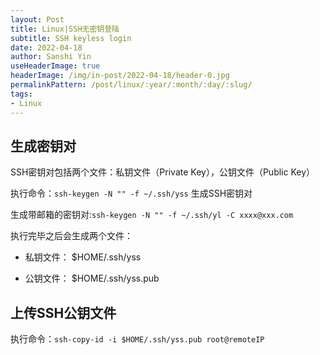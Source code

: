 ```yaml
---
layout: Post
title: Linux|SSH无密钥登陆 
subtitle: SSH keyless login 
date: 2022-04-18
author: Sanshi Yin
useHeaderImage: true
headerImage: /img/in-post/2022-04-18/header-0.jpg
permalinkPattern: /post/linux/:year/:month/:day/:slug/
tags:
- Linux
---
```


## 生成密钥对

SSH密钥对包括两个文件：私钥文件（Private Key），公钥文件（Public Key）

执行命令：`ssh-keygen -N "" -f ~/.ssh/yss` 生成SSH密钥对

生成带邮箱的密钥对:`ssh-keygen -N "" -f ~/.ssh/yl -C xxxx@xxx.com`

执行完毕之后会生成两个文件：

- 私钥文件： $HOME/.ssh/yss

- 公钥文件： $HOME/.ssh/yss.pub

## 上传SSH公钥文件

执行命令：`ssh-copy-id -i $HOME/.ssh/yss.pub root@remoteIP`

